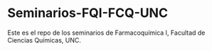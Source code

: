 # Seminarios-FQI-FCQ-UNC
Este es el repo de los seminarios de Farmacoquímica I, Facultad de Ciencias Químicas, UNC.
